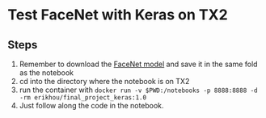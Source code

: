 # Test FaceNet with Keras on TX2

## Steps

1. Remember to download the [FaceNet model](https://drive.google.com/drive/folders/12aMYASGCKvDdkygSv1yQq8ns03AStDO_) and save it in the same fold as the notebook
2. cd into the directory where the notebook is on TX2
3. run the container with ```docker run -v $PWD:/notebooks -p 8888:8888 -d -rm erikhou/final_project_keras:1.0```
4. Just follow along the code in the notebook. 
